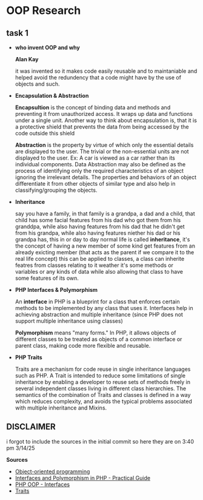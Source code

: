 # OOP Research

## task 1

- **who invent OOP and why**

  **Alan Kay**

  it was invented so it makes code easily reusable and to maintaniable and helped avoid the redundency that a code might have by the use of objects and such.

- **Encapsulation & Abstraction**

  **Encapsultion** is the concept of binding data and methods and preventing it from unauthorized access. It wraps up data and functions under a single unit. Another way to think about encapsulation is, that it is a protective shield that prevents the data from being accessed by the code outside this shield

  **Abstraction** is the property by virtue of which only the essential details are displayed to the user. The trivial or the non-essential units are not displayed to the user. Ex: A car is viewed as a car rather than its individual components. Data Abstraction may also be defined as the process of identifying only the required characteristics of an object ignoring the irrelevant details. The properties and behaviors of an object differentiate it from other objects of similar type and also help in classifying/grouping the objects.

- **Inheritance**

  say you have a family, in that family is a grandpa, a dad and a child, that child has some facial features from his dad who got them from his granddpa, while also having features from his dad that he didn't get from his grandpa, while also having features niether his dad or his grandpa has, this in or day to day normal life is called **inheritance**, it's the concept of having a new member of some kind get features from an already exicting member (that acts as the parent if we compare it to the real life concept) this can be applied to classes,
  a class can inherite featres from classes relating to it weather it's some methods or variables or any kinds of data while also allowing that class to have some features of its own.

- **PHP Interfaces & Polymorphism**

  An **interface** in PHP is a blueprint for a class that enforces certain methods to be implemented by any class that uses it. Interfaces help in achieving abstraction and multiple inheritance (since PHP does not support multiple inheritance using classes)

  **Polymorphism** means "many forms." In PHP, it allows objects of different classes to be treated as objects of a common interface or parent class, making code more flexible and reusable.

- **PHP Traits**

  Traits are a mechanism for code reuse in single inheritance languages such as PHP. A Trait is intended to reduce some limitations of single inheritance by enabling a developer to reuse sets of methods freely in several independent classes living in different class hierarchies. The semantics of the combination of Traits and classes is defined in a way which reduces complexity, and avoids the typical problems associated with multiple inheritance and Mixins.

## DISCLAIMER

i forgot to include the sources in the initial commit so here they are on 3:40 pm 3/14/25

**Sources**

- [Object-oriented programming](<https://en.wikipedia.org/wiki/Object-oriented_programming#:~:text=Object%2Doriented%20programming%20(OOP)%20was%20created%20to%20make%20code,was%20left%20to%20the%20compiler.>)
- [Interfaces and Polymorphism in PHP - Practical Guide](https://dev.to/saravanasai/interfaces-and-polymorphism-in-php-practical-guide-pfc)
- [PHP OOP - Interfaces](https://www.w3schools.com/php/php_oop_interfaces.asp)
- [Traits](https://www.php.net/manual/en/language.oop5.traits.php)
